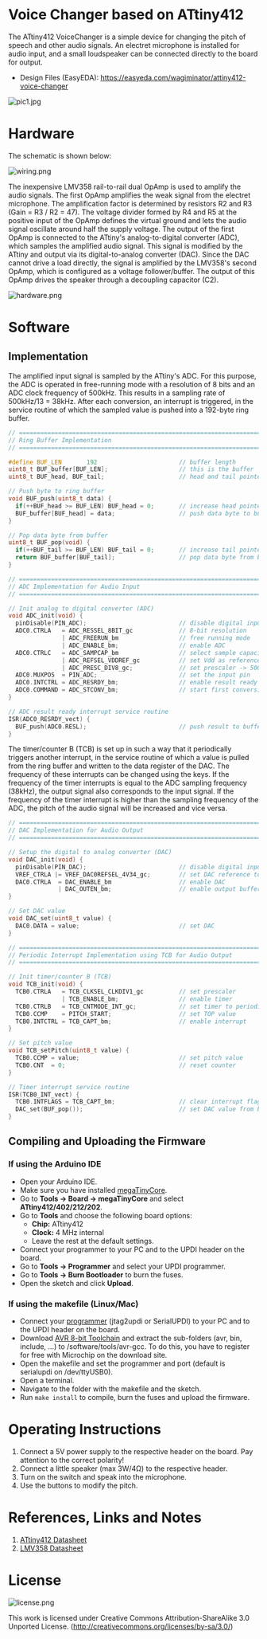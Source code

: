 # Voice Changer based on ATtiny412
The ATtiny412 VoiceChanger is a simple device for changing the pitch of speech and other audio signals. An electret microphone is installed for audio input, and a small loudspeaker can be connected directly to the board for output.

- Design Files (EasyEDA): https://easyeda.com/wagiminator/attiny412-voice-changer

![pic1.jpg](https://raw.githubusercontent.com/wagiminator/ATtiny412-VoiceChanger/main/documentation/VoiceChanger_pic1.jpg)

# Hardware
The schematic is shown below:

![wiring.png](https://raw.githubusercontent.com/wagiminator/ATtiny412-VoiceChanger/main/documentation/VoiceChanger_wiring.png)

The inexpensive LMV358 rail-to-rail dual OpAmp is used to amplify the audio signals. The first OpAmp amplifies the weak signal from the electret microphone. The amplification factor is determined by resistors R2 and R3 (Gain = R3 / R2 = 47). The voltage divider formed by R4 and R5 at the positive input of the OpAmp defines the virtual ground and lets the audio signal oscillate around half the supply voltage. The output of the first OpAmp is connected to the ATtiny's analog-to-digital converter (ADC), which samples the amplified audio signal. This signal is modified by the ATtiny and output via its digital-to-analog converter (DAC). Since the DAC cannot drive a load directly, the signal is amplified by the LMV358's second OpAmp, which is configured as a voltage follower/buffer. The output of this OpAmp drives the speaker through a decoupling capacitor (C2).

![hardware.png](https://raw.githubusercontent.com/wagiminator/ATtiny412-VoiceChanger/main/documentation/VoiceChanger_hardware.png)

# Software
## Implementation
The amplified input signal is sampled by the ATtiny's ADC. For this purpose, the ADC is operated in free-running mode with a resolution of 8 bits and an ADC clock frequency of 500kHz. This results in a sampling rate of 500kHz/13 = 38kHz. After each conversion, an interrupt is triggered, in the service routine of which the sampled value is pushed into a 192-byte ring buffer.

```c
// ===================================================================================
// Ring Buffer Implementation
// ===================================================================================

#define BUF_LEN       192                       // buffer length
uint8_t BUF_buffer[BUF_LEN];                    // this is the buffer
uint8_t BUF_head, BUF_tail;                     // head and tail pointer

// Push byte to ring buffer
void BUF_push(uint8_t data) {
  if(++BUF_head >= BUF_LEN) BUF_head = 0;       // increase head pointer
  BUF_buffer[BUF_head] = data;                  // push data byte to buffer
}

// Pop data byte from buffer
uint8_t BUF_pop(void) {
  if(++BUF_tail >= BUF_LEN) BUF_tail = 0;       // increase tail pointer
  return BUF_buffer[BUF_tail];                  // pop data byte from buffer
}

// ===================================================================================
// ADC Implementation for Audio Input
// ===================================================================================

// Init analog to digital converter (ADC)
void ADC_init(void) {
  pinDisable(PIN_ADC);                          // disable digital input buffer
  ADC0.CTRLA   = ADC_RESSEL_8BIT_gc             // 8-bit resolution
               | ADC_FREERUN_bm                 // free running mode
               | ADC_ENABLE_bm;                 // enable ADC
  ADC0.CTRLC   = ADC_SAMPCAP_bm                 // select sample capacitance
               | ADC_REFSEL_VDDREF_gc           // set Vdd as reference
               | ADC_PRESC_DIV8_gc;             // set prescaler -> 500kHz ADC clock
  ADC0.MUXPOS  = PIN_ADC;                       // set the input pin
  ADC0.INTCTRL = ADC_RESRDY_bm;                 // enable result ready interrupt
  ADC0.COMMAND = ADC_STCONV_bm;                 // start first conversion
}

// ADC result ready interrupt service routine
ISR(ADC0_RESRDY_vect) {
  BUF_push(ADC0.RESL);                          // push result to buffer
}
```

The timer/counter B (TCB) is set up in such a way that it periodically triggers another interrupt, in the service routine of which a value is pulled from the ring buffer and written to the data register of the DAC. The frequency of these interrupts can be changed using the keys. If the frequency of the timer interrupts is equal to the ADC sampling frequency (38kHz), the output signal also corresponds to the input signal. If the frequency of the timer interrupt is higher than the sampling frequency of the ADC, the pitch of the audio signal will be increased and vice versa.

```c
// ===================================================================================
// DAC Implementation for Audio Output
// ===================================================================================

// Setup the digital to analog converter (DAC)
void DAC_init(void) {
  pinDisable(PIN_DAC);                          // disable digital input buffer
  VREF_CTRLA |= VREF_DAC0REFSEL_4V34_gc;        // set DAC reference to 4.3V
  DAC0.CTRLA  = DAC_ENABLE_bm                   // enable DAC
              | DAC_OUTEN_bm;                   // enable output buffer
}

// Set DAC value
void DAC_set(uint8_t value) {
  DAC0.DATA = value;                            // set DAC
}

// ===================================================================================
// Periodic Interrupt Implementation using TCB for Audio Output
// ===================================================================================

// Init timer/counter B (TCB)
void TCB_init(void) {
  TCB0.CTRLA   = TCB_CLKSEL_CLKDIV1_gc          // set prescaler
               | TCB_ENABLE_bm;                 // enable timer
  TCB0.CTRLB   = TCB_CNTMODE_INT_gc;            // set timer to periodic interrupt mode
  TCB0.CCMP    = PITCH_START;                   // set TOP value
  TCB0.INTCTRL = TCB_CAPT_bm;                   // enable interrupt
}

// Set pitch value
void TCB_setPitch(uint8_t value) {
  TCB0.CCMP = value;                            // set pitch value
  TCB0.CNT  = 0;                                // reset counter
}

// Timer interrupt service routine
ISR(TCB0_INT_vect) {
  TCB0.INTFLAGS = TCB_CAPT_bm;                  // clear interrupt flag
  DAC_set(BUF_pop());                           // set DAC value from buffer
}
```

## Compiling and Uploading the Firmware
### If using the Arduino IDE
- Open your Arduino IDE.
- Make sure you have installed [megaTinyCore](https://github.com/SpenceKonde/megaTinyCore).
- Go to **Tools -> Board -> megaTinyCore** and select **ATtiny412/402/212/202**.
- Go to **Tools** and choose the following board options:
  - **Chip:**           ATtiny412
  - **Clock:**          4 MHz internal
  - Leave the rest at the default settings.
- Connect your programmer to your PC and to the UPDI header on the board.
- Go to **Tools -> Programmer** and select your UPDI programmer.
- Go to **Tools -> Burn Bootloader** to burn the fuses.
- Open the sketch and click **Upload**.

### If using the makefile (Linux/Mac)
- Connect your [programmer](https://github.com/wagiminator/AVR-Programmer) (jtag2updi or SerialUPDI) to your PC and to the UPDI header on the board.
- Download [AVR 8-bit Toolchain](https://www.microchip.com/mplab/avr-support/avr-and-arm-toolchains-c-compilers) and extract the sub-folders (avr, bin, include, ...) to /software/tools/avr-gcc. To do this, you have to register for free with Microchip on the download site.
- Open the makefile and set the programmer and port (default is serialupdi on /dev/ttyUSB0).
- Open a terminal.
- Navigate to the folder with the makefile and the sketch.
- Run `make install` to compile, burn the fuses and upload the firmware.

# Operating Instructions
1. Connect a 5V power supply to the respective header on the board. Pay attention to the correct polarity!
2. Connect a little speaker (max 3W/4Ω) to the respective header.
3. Turn on the switch and speak into the microphone.
4. Use the buttons to modify the pitch.

# References, Links and Notes
1. [ATtiny412 Datasheet](https://ww1.microchip.com/downloads/aemDocuments/documents/MCU08/ProductDocuments/DataSheets/ATtiny212-214-412-414-416-DataSheet-DS40002287A.pdf)
2. [LMV358 Datasheet](https://datasheet.lcsc.com/szlcsc/Texas-Instruments-TI-LMV358IDR_C63813.pdf)

# License
![license.png](https://i.creativecommons.org/l/by-sa/3.0/88x31.png)

This work is licensed under Creative Commons Attribution-ShareAlike 3.0 Unported License. 
(http://creativecommons.org/licenses/by-sa/3.0/)
